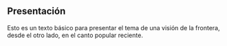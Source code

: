 ## Presentación

Esto es un texto básico para presentar el tema de una visión de la frontera, desde el otro lado, en el canto popular reciente.